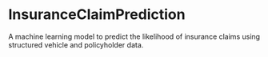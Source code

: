 # InsuranceClaimPrediction
A machine learning model to predict the likelihood of insurance claims using structured vehicle and policyholder data.
